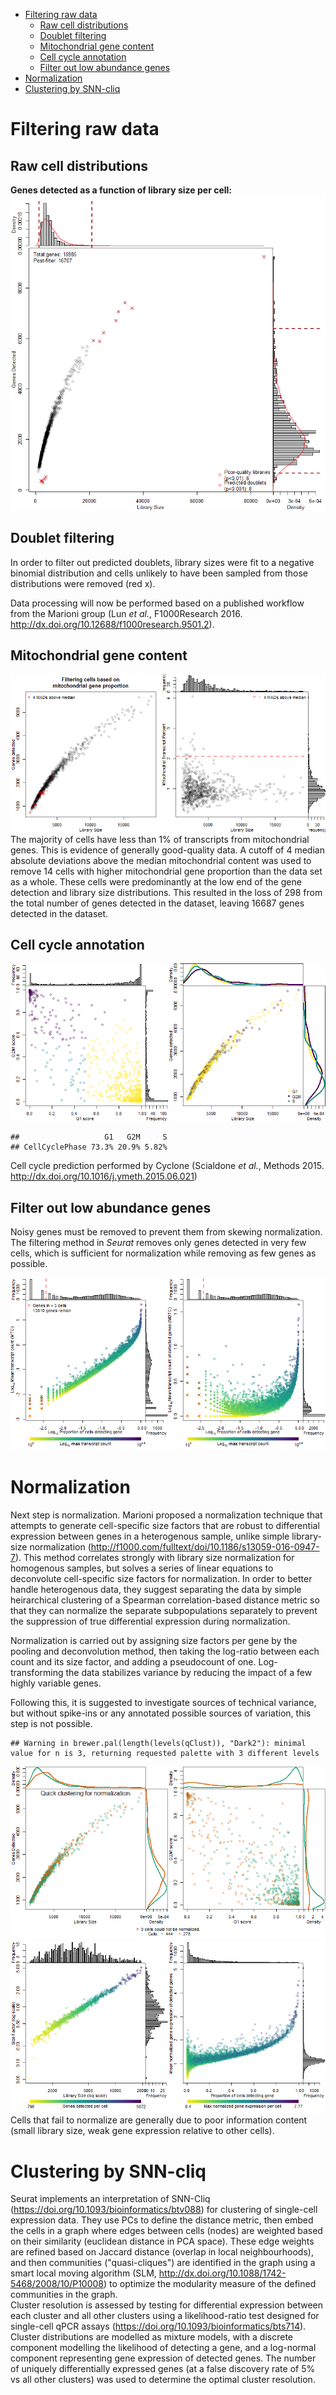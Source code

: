 -   [Filtering raw data](#filtering-raw-data)
    -   [Raw cell distributions](#raw-cell-distributions)
    -   [Doublet filtering](#doublet-filtering)
    -   [Mitochondrial gene content](#mitochondrial-gene-content)
    -   [Cell cycle annotation](#cell-cycle-annotation)
    -   [Filter out low abundance
        genes](#filter-out-low-abundance-genes)
-   [Normalization](#normalization)
-   [Clustering by SNN-cliq](#clustering-by-snn-cliq)

Filtering raw data
==================

Raw cell distributions
----------------------

**Genes detected as a function of library size per cell:**
![](pipeline_files/figure-markdown_strict/Figs_rawData_cellStats-1.png)

Doublet filtering
-----------------

In order to filter out predicted doublets, library sizes were fit to a
negative binomial distribution and cells unlikely to have been sampled
from those distributions were removed (red x).

Data processing will now be performed based on a published workflow from
the Marioni group (Lun *et al.*, F1000Research 2016.
<http://dx.doi.org/10.12688/f1000research.9501.2>).

Mitochondrial gene content
--------------------------

![](pipeline_files/figure-markdown_strict/prefilter_scran_cells-1.png)
The majority of cells have less than 1% of transcripts from
mitochondrial genes. This is evidence of generally good-quality data. A
cutoff of 4 median absolute deviations above the median mitochondrial
content was used to remove 14 cells with higher mitochondrial gene
proportion than the data set as a whole. These cells were predominantly
at the low end of the gene detection and library size distributions.
This resulted in the loss of 298 from the total number of genes detected
in the dataset, leaving 16687 genes detected in the dataset.

Cell cycle annotation
---------------------

![](pipeline_files/figure-markdown_strict/cell_cycle_annotation-1.png)

    ##                   G1   G2M     S
    ## CellCyclePhase 73.3% 20.9% 5.82%

Cell cycle prediction performed by Cyclone (Scialdone *et al.*, Methods
2015. <http://dx.doi.org/10.1016/j.ymeth.2015.06.021>)

Filter out low abundance genes
------------------------------

Noisy genes must be removed to prevent them from skewing normalization.
The filtering method in *Seurat* removes only genes detected in very few
cells, which is sufficient for normalization while removing as few genes
as possible.

![](pipeline_files/figure-markdown_strict/prefilter_scran_genes_DR-1.png)

Normalization
=============

Next step is normalization. Marioni proposed a normalization technique
that attempts to generate cell-specific size factors that are robust to
differential expression between genes in a heterogenous sample, unlike
simple library-size normalization
(<http://f1000.com/fulltext/doi/10.1186/s13059-016-0947-7>). This method
correlates strongly with library size normalization for homogenous
samples, but solves a series of linear equations to deconvolute
cell-specific size factors for normalization. In order to better handle
heterogenous data, they suggest separating the data by simple
heirarchical clustering of a Spearman correlation-based distance metric
so that they can normalize the separate subpopulations separately to
prevent the suppression of true differential expression during
normalization.

Normalization is carried out by assigning size factors per gene by the
pooling and deconvolution method, then taking the log-ratio between each
count and its size factor, and adding a pseudocount of one.
Log-transforming the data stabilizes variance by reducing the impact of
a few highly variable genes.

Following this, it is suggested to investigate sources of technical
variance, but without spike-ins or any annotated possible sources of
variation, this step is not possible.

    ## Warning in brewer.pal(length(levels(qClust)), "Dark2"): minimal value for n is 3, returning requested palette with 3 different levels

![](pipeline_files/figure-markdown_strict/normalize_by_deconvolution_quickCluster-1.png)![](pipeline_files/figure-markdown_strict/normalize_by_deconvolution_quickCluster-2.png)
Cells that fail to normalize are generally due to poor information
content (small library size, weak gene expression relative to other
cells).

Clustering by SNN-cliq
======================

Seurat implements an interpretation of SNN-Cliq
(<https://doi.org/10.1093/bioinformatics/btv088>) for clustering of
single-cell expression data. They use PCs to define the distance metric,
then embed the cells in a graph where edges between cells (nodes) are
weighted based on their similarity (euclidean distance in PCA space).
These edge weights are refined based on Jaccard distance (overlap in
local neighbourhoods), and then communities ("quasi-cliques") are
identified in the graph using a smart local moving algorithm (SLM,
<http://dx.doi.org/10.1088/1742-5468/2008/10/P10008>) to optimize the
modularity measure of the defined communities in the graph.  
Cluster resolution is assessed by testing for differential expression
between each cluster and all other clusters using a likelihood-ratio
test designed for single-cell qPCR assays
(<https://doi.org/10.1093/bioinformatics/bts714>). Cluster distributions
are modelled as mixture models, with a discrete component modelling the
likelihood of detecting a gene, and a log-normal component representing
gene expression of detected genes. The number of uniquely differentially
expressed genes (at a false discovery rate of 5% vs all other clusters)
was used to determine the optimal cluster resolution.
